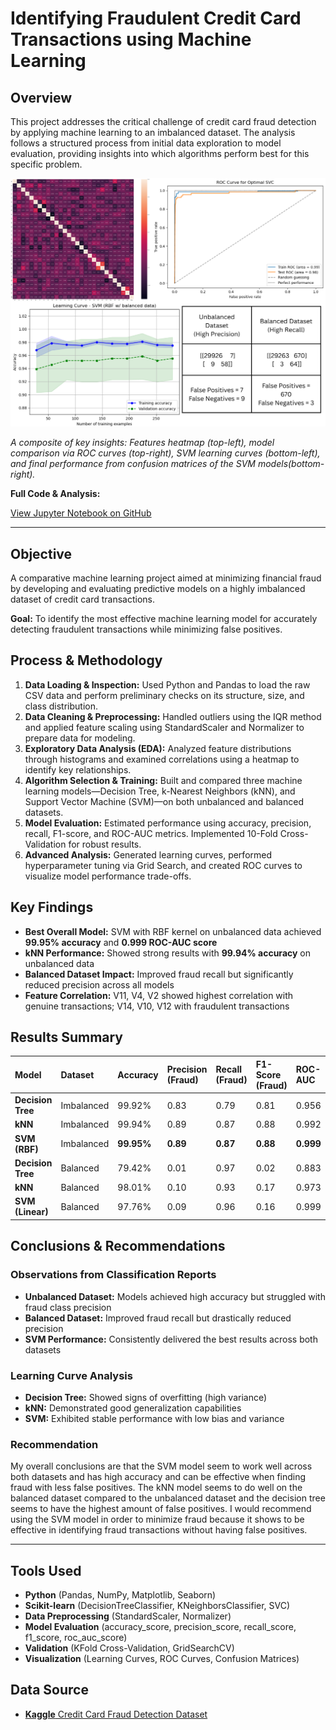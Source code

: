 # Identifying Fraudulent Credit Card Transactions using Machine Learning

## Overview

This project addresses the critical challenge of credit card fraud detection by applying machine learning to an imbalanced dataset. The analysis follows a structured process from initial data exploration to model evaluation, providing insights into which algorithms perform best for this specific problem.

![Fraud Detection Analysis Preview](assets/fraud_detect_vis.png)

*A composite of key insights: Features heatmap (top-left), model comparison via ROC curves (top-right), SVM learning curves (bottom-left), and final performance from confusion matrices of the SVM models(bottom-right).*

**Full Code & Analysis:** 

[View Jupyter Notebook on GitHub](analysis/fraud_detection_analysis.ipynb)  

---

## Objective

A comparative machine learning project aimed at minimizing financial fraud by developing and evaluating predictive models on a highly imbalanced dataset of credit card transactions.

**Goal:** To identify the most effective machine learning model for accurately detecting fraudulent transactions while minimizing false positives.

## Process & Methodology
1. **Data Loading & Inspection:** Used Python and Pandas to load the raw CSV data and perform preliminary checks on its structure, size, and class distribution.
2. **Data Cleaning & Preprocessing:** Handled outliers using the IQR method and applied feature scaling using StandardScaler and Normalizer to prepare data for modeling.
3. **Exploratory Data Analysis (EDA):** Analyzed feature distributions through histograms and examined correlations using a heatmap to identify key relationships.
4. **Algorithm Selection & Training:** Built and compared three machine learning models—Decision Tree, k-Nearest Neighbors (kNN), and Support Vector Machine (SVM)—on both unbalanced and balanced datasets.
5. **Model Evaluation:** Estimated performance using accuracy, precision, recall, F1-score, and ROC-AUC metrics. Implemented 10-Fold Cross-Validation for robust results.
6. **Advanced Analysis:** Generated learning curves, performed hyperparameter tuning via Grid Search, and created ROC curves to visualize model performance trade-offs.

## Key Findings

- **Best Overall Model:** SVM with RBF kernel on unbalanced data achieved **99.95% accuracy** and **0.999 ROC-AUC score**
- **kNN Performance:** Showed strong results with **99.94% accuracy** on unbalanced data
- **Balanced Dataset Impact:** Improved fraud recall but significantly reduced precision across all models
- **Feature Correlation:** V11, V4, V2 showed highest correlation with genuine transactions; V14, V10, V12 with fraudulent transactions

## Results Summary

| Model | Dataset | Accuracy | Precision (Fraud) | Recall (Fraud) | F1-Score (Fraud) | ROC-AUC |
| :--- | :--- | :--- | :--- | :--- | :--- | :--- |
| **Decision Tree** | Imbalanced | 99.92% | 0.83 | 0.79 | 0.81 | 0.956 |
| **kNN** | Imbalanced | 99.94% | 0.89 | 0.87 | 0.88 | 0.992 |
| **SVM (RBF)** | Imbalanced | **99.95%** | **0.89** | **0.87** | **0.88** | **0.999** |
| **Decision Tree** | Balanced | 79.42% | 0.01 | 0.97 | 0.02 | 0.883 |
| **kNN** | Balanced | 98.01% | 0.10 | 0.93 | 0.17 | 0.973 |
| **SVM (Linear)** | Balanced | 97.76% | 0.09 | 0.96 | 0.16 | 0.999 |

## Conclusions & Recommendations

### **Observations from Classification Reports**
- **Unbalanced Dataset:** Models achieved high accuracy but struggled with fraud class precision
- **Balanced Dataset:** Improved fraud recall but drastically reduced precision
- **SVM Performance:** Consistently delivered the best results across both datasets

### Learning Curve Analysis
- **Decision Tree:** Showed signs of overfitting (high variance)
- **kNN:** Demonstrated good generalization capabilities
- **SVM:** Exhibited stable performance with low bias and variance

### Recommendation
My overall conclusions are that the SVM model seem to work well across both datasets and has high accuracy and can be effective when finding fraud with less false positives. The kNN model seems to do well on the balanced dataset compared to the unbalanced dataset and the decision tree seems to have the highest amount of false positives. I would recommend using the SVM model in order to minimize fraud because it shows to be effective in identifying fraud transactions without having false positives.

---

## Tools Used

- **Python** (Pandas, NumPy, Matplotlib, Seaborn)
- **Scikit-learn** (DecisionTreeClassifier, KNeighborsClassifier, SVC)
- **Data Preprocessing** (StandardScaler, Normalizer)
- **Model Evaluation** (accuracy_score, precision_score, recall_score, f1_score, roc_auc_score)
- **Validation** (KFold Cross-Validation, GridSearchCV)
- **Visualization** (Learning Curves, ROC Curves, Confusion Matrices)

## Data Source
- [**Kaggle** Credit Card Fraud Detection Dataset](https://www.kaggle.com/datasets/mlg-ulb/creditcardfraud)
